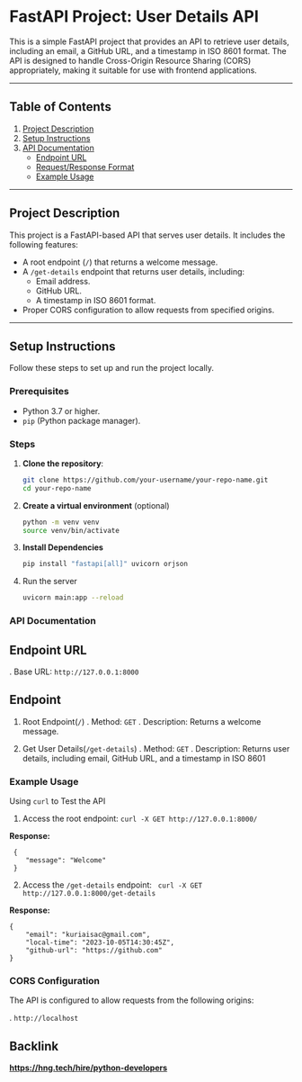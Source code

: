# FastAPI Project: User Details API

This is a simple FastAPI project that provides an API to retrieve user details, including an email, a GitHub URL, and a timestamp in ISO 8601 format. The API is designed to handle Cross-Origin Resource Sharing (CORS) appropriately, making it suitable for use with frontend applications.

---

## Table of Contents
1. [Project Description](#project-description)
2. [Setup Instructions](#setup-instructions)
3. [API Documentation](#api-documentation)
   - [Endpoint URL](#endpoint-url)
   - [Request/Response Format](#requestresponse-format)
   - [Example Usage](#example-usage)

---

## Project Description

This project is a FastAPI-based API that serves user details. It includes the following features:
- A root endpoint (`/`) that returns a welcome message.
- A `/get-details` endpoint that returns user details, including:
  - Email address.
  - GitHub URL.
  - A timestamp in ISO 8601 format.
- Proper CORS configuration to allow requests from specified origins.

---

## Setup Instructions

Follow these steps to set up and run the project locally.

### Prerequisites
- Python 3.7 or higher.
- `pip` (Python package manager).

### Steps

1. **Clone the repository**:
   ```bash
   git clone https://github.com/your-username/your-repo-name.git
   cd your-repo-name

2. **Create a virtual environment** (optional)
    ```bash
    python -m venv venv
    source venv/bin/activate

3. **Install Dependencies**
    ```bash
    pip install "fastapi[all]" uvicorn orjson

4. Run the server
    ```bash
    uvicorn main:app --reload


### API Documentation

## Endpoint URL

 . Base URL: ```http://127.0.0.1:8000```

## Endpoint

1. Root Endpoint(```/```)
    . Method: ```GET```
    . Description: Returns a welcome message.

2. Get User Details(```/get-details```)
    . Method: ```GET```
    . Description: Returns user details, including email, GitHub URL, and a timestamp in ISO 8601


### Example Usage

Using ```curl``` to Test the API

 1. Access the root endpoint:
    ```curl -X GET http://127.0.0.1:8000/```

  **Response:**

     {
        "message": "Welcome"
     }

 2. Access the ```/get-details``` endpoint:
    ``` curl -X GET http://127.0.0.1:8000/get-details```

  **Response:**

    {
        "email": "kuriaisac@gmail.com",
        "local-time": "2023-10-05T14:30:45Z",
        "github-url": "https://github.com"
    }

### CORS Configuration

The API is configured to allow requests from the following origins:

. ```http://localhost```

## Backlink
**https://hng.tech/hire/python-developers**

